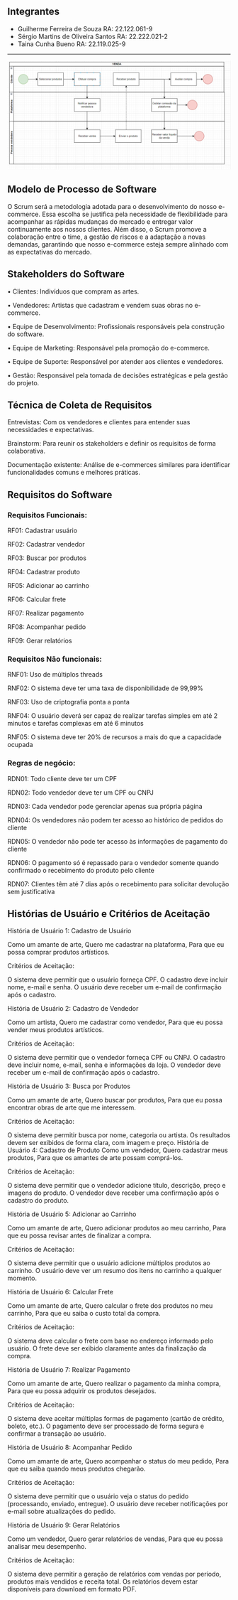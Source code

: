 ## Integrantes
- Guilherme Ferreira de Souza RA: 22.122.061-9
- Sérgio Martins de Oliveira Santos RA: 22.222.021-2
- Taina Cunha Bueno RA: 22.119.025-9

---

![](https://github.com/sergiomos/projeto-eng-software/blob/main/processo%20de%20venda%20faturamento%20e%20nps.png)

## Modelo de Processo de Software

O Scrum será a metodologia adotada para o desenvolvimento do nosso e-commerce. Essa escolha se justifica pela necessidade de flexibilidade para acompanhar as rápidas mudanças do mercado e entregar valor continuamente aos nossos clientes. Além disso, o Scrum promove a colaboração entre o time, a gestão de riscos e a adaptação a novas demandas, garantindo que nosso e-commerce esteja sempre alinhado com as expectativas do mercado.

## Stakeholders do Software 

•  Clientes: Indivíduos que compram as artes.

•  Vendedores: Artistas que cadastram e vendem suas obras no e-commerce.

•  Equipe de Desenvolvimento: Profissionais responsáveis pela construção do software.

•  Equipe de Marketing: Responsável pela promoção do e-commerce.

•  Equipe de Suporte: Responsável por atender aos clientes e vendedores.

•  Gestão: Responsável pela tomada de decisões estratégicas e pela gestão do projeto.

## Técnica de Coleta de Requisitos 

Entrevistas: Com os vendedores e clientes para entender suas necessidades e expectativas.

Brainstorm: Para reunir os stakeholders e definir os requisitos de forma colaborativa.

Documentação existente: Análise de e-commerces similares para identificar funcionalidades comuns e melhores práticas.

## Requisitos do Software

### Requisitos Funcionais:

RF01: Cadastrar usuário

RF02: Cadastrar vendedor

RF03: Buscar por produtos

RF04: Cadastrar produto

RF05: Adicionar ao carrinho

RF06: Calcular frete

RF07: Realizar pagamento

RF08: Acompanhar pedido

RF09: Gerar relatórios

### Requisitos Não funcionais:

RNF01: Uso de múltiplos threads

RNF02: O sistema deve ter uma taxa de disponibilidade de 99,99%

RNF03: Uso de criptografia ponta a ponta

RNF04: O usuário deverá ser capaz de realizar tarefas simples em até 2 minutos e tarefas complexas em até 6 minutos

RNF05: O sistema deve ter 20% de recursos a mais do que a capacidade ocupada

### Regras de negócio:

RDN01: Todo cliente deve ter um CPF

RDN02: Todo vendedor deve ter um CPF ou CNPJ

RDN03: Cada vendedor pode gerenciar apenas sua própria página

RDN04: Os vendedores não podem ter acesso ao histórico de pedidos do cliente

RDN05: O vendedor não pode ter acesso às informações de pagamento do cliente

RDN06: O pagamento só é repassado para o vendedor somente quando confirmado o recebimento do produto pelo cliente

RDN07: Clientes têm até 7 dias após o recebimento para solicitar devolução sem justificativa

## Histórias de Usuário e Critérios de Aceitação

História de Usuário 1: Cadastro de Usuário

Como um amante de arte,
Quero me cadastrar na plataforma,
Para que eu possa comprar produtos artísticos.

Critérios de Aceitação:

O sistema deve permitir que o usuário forneça CPF.
O cadastro deve incluir nome, e-mail e senha.
O usuário deve receber um e-mail de confirmação após o cadastro.

História de Usuário 2: Cadastro de Vendedor

Como um artista,
Quero me cadastrar como vendedor,
Para que eu possa vender meus produtos artísticos.

Critérios de Aceitação:

O sistema deve permitir que o vendedor forneça CPF ou CNPJ.
O cadastro deve incluir nome, e-mail, senha e informações da loja.
O vendedor deve receber um e-mail de confirmação após o cadastro.

História de Usuário 3: Busca por Produtos

Como um amante de arte,
Quero buscar por produtos,
Para que eu possa encontrar obras de arte que me interessem.

Critérios de Aceitação:

O sistema deve permitir busca por nome, categoria ou artista.
Os resultados devem ser exibidos de forma clara, com imagem e preço.
História de Usuário 4: Cadastro de Produto
Como um vendedor,
Quero cadastrar meus produtos,
Para que os amantes de arte possam comprá-los.

Critérios de Aceitação:

O sistema deve permitir que o vendedor adicione título, descrição, preço e imagens do produto.
O vendedor deve receber uma confirmação após o cadastro do produto.

História de Usuário 5: Adicionar ao Carrinho

Como um amante de arte,
Quero adicionar produtos ao meu carrinho,
Para que eu possa revisar antes de finalizar a compra.

Critérios de Aceitação:

O sistema deve permitir que o usuário adicione múltiplos produtos ao carrinho.
O usuário deve ver um resumo dos itens no carrinho a qualquer momento.

História de Usuário 6: Calcular Frete

Como um amante de arte,
Quero calcular o frete dos produtos no meu carrinho,
Para que eu saiba o custo total da compra.

Critérios de Aceitação:

O sistema deve calcular o frete com base no endereço informado pelo usuário.
O frete deve ser exibido claramente antes da finalização da compra.

História de Usuário 7: Realizar Pagamento

Como um amante de arte,
Quero realizar o pagamento da minha compra,
Para que eu possa adquirir os produtos desejados.

Critérios de Aceitação:

O sistema deve aceitar múltiplas formas de pagamento (cartão de crédito, boleto, etc.).
O pagamento deve ser processado de forma segura e confirmar a transação ao usuário.

História de Usuário 8: Acompanhar Pedido

Como um amante de arte,
Quero acompanhar o status do meu pedido,
Para que eu saiba quando meus produtos chegarão.

Critérios de Aceitação:

O sistema deve permitir que o usuário veja o status do pedido (processando, enviado, entregue).
O usuário deve receber notificações por e-mail sobre atualizações do pedido.

História de Usuário 9: Gerar Relatórios

Como um vendedor,
Quero gerar relatórios de vendas,
Para que eu possa analisar meu desempenho.

Critérios de Aceitação:

O sistema deve permitir a geração de relatórios com vendas por período, produtos mais vendidos e receita total.
Os relatórios devem estar disponíveis para download em formato PDF.

